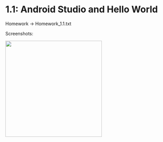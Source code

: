 # 1.1: Android Studio and Hello World

Homework -> Homework_1.1.txt

Screenshots:

<img src="https://user-images.githubusercontent.com/38860847/162026946-5e60d24b-61d0-4a1d-bf1d-0104852f19f2.png" width="300"/>
